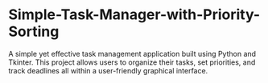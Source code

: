 # Simple-Task-Manager-with-Priority-Sorting
A simple yet effective task management application built using Python and Tkinter. This project allows users to organize their tasks, set priorities, and track deadlines all within a user-friendly graphical interface.
